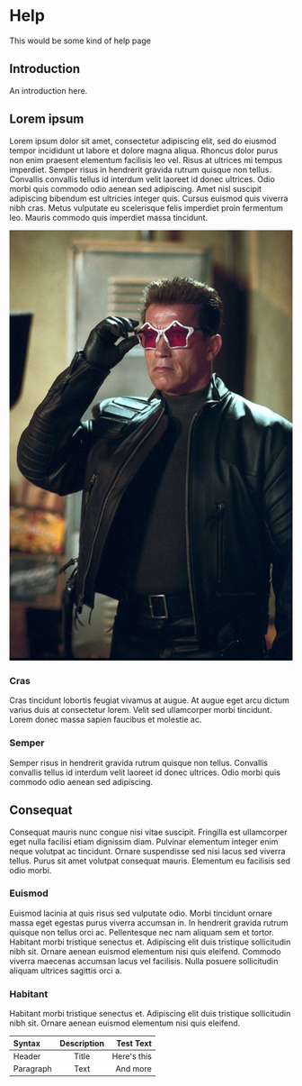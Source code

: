 # Help

This would be some kind of help page

<h2 id='introduction'>Introduction</h2>

An introduction here.

<h2 id='lorem-ipsum'>Lorem ipsum</h2>

Lorem ipsum dolor sit amet, consectetur adipiscing elit, sed do eiusmod tempor incididunt ut labore et dolore magna aliqua. Rhoncus dolor purus non enim praesent elementum facilisis leo vel. Risus at ultrices mi tempus imperdiet. Semper risus in hendrerit gravida rutrum quisque non tellus. Convallis convallis tellus id interdum velit laoreet id donec ultrices. Odio morbi quis commodo odio aenean sed adipiscing. Amet nisl suscipit adipiscing bibendum est ultricies integer quis. Cursus euismod quis viverra nibh cras. Metus vulputate eu scelerisque felis imperdiet proin fermentum leo. Mauris commodo quis imperdiet massa tincidunt.

![arnold-img](../public/images/arnold.jpg)

<h3 id='cras'>Cras</h3>

Cras tincidunt lobortis feugiat vivamus at augue. At augue eget arcu dictum varius duis at consectetur lorem. Velit sed ullamcorper morbi tincidunt. Lorem donec massa sapien faucibus et molestie ac.

<h3 id='Semper'>Semper</h3>

Semper risus in hendrerit gravida rutrum quisque non tellus. Convallis convallis tellus id interdum velit laoreet id donec ultrices. Odio morbi quis commodo odio aenean sed adipiscing.

<h2 id='consequat'>Consequat</h2>

Consequat mauris nunc congue nisi vitae suscipit. Fringilla est ullamcorper eget nulla facilisi etiam dignissim diam. Pulvinar elementum integer enim neque volutpat ac tincidunt. Ornare suspendisse sed nisi lacus sed viverra tellus. Purus sit amet volutpat consequat mauris. Elementum eu facilisis sed odio morbi.

<h3 id='Euismod'>Euismod</h3>

Euismod lacinia at quis risus sed vulputate odio. Morbi tincidunt ornare massa eget egestas purus viverra accumsan in. In hendrerit gravida rutrum quisque non tellus orci ac. Pellentesque nec nam aliquam sem et tortor. Habitant morbi tristique senectus et. Adipiscing elit duis tristique sollicitudin nibh sit. Ornare aenean euismod elementum nisi quis eleifend. Commodo viverra maecenas accumsan lacus vel facilisis. Nulla posuere sollicitudin aliquam ultrices sagittis orci a.

<h3 id='consequat-habitant'>Habitant</h3>

Habitant morbi tristique senectus et. Adipiscing elit duis tristique sollicitudin nibh sit. Ornare aenean euismod elementum nisi quis eleifend.

| Syntax      | Description | Test Text     |
| :---        |    :----:   |          ---: |
| Header      | Title       | Here's this   |
| Paragraph   | Text        | And more      |